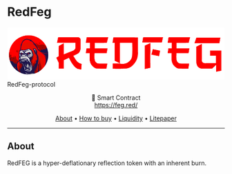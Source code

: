 # RedFeg
![alt text](https://github.com/RedTeam-Blockchain/RedFeg/blob/d3dc35ed928398c6d4a652c2c3aa9de3f61e5db8/img/RedFeg-long.png)
RedFeg-protocol

<p align="center">
  <span align="center">📄 Smart Contract</span>
  <br/>
  <a href ="https://feg.red/" target="_blank">https://feg.red/</a>
</p>

<p align="center">
  <a href="https://www.feg.red/#About">About</a>
  •
  <a href="https://www.feg.red/#How-to-buy">How to buy</a>
  •
  <a href="https://www.feg.red/#Liquidity">Liquidity</a>
  •
  <a href="https://www.feg.red/litepaper">Litepaper</a>
</p>

---

## About

<p>RedFEG is a hyper-deflationary reflection token with an inherent burn.</p>
